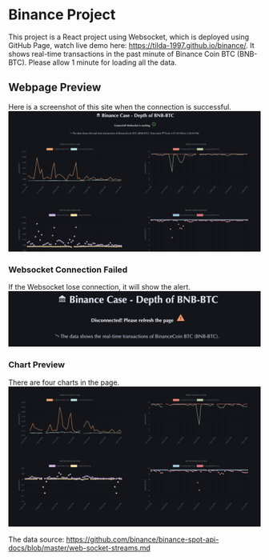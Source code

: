 # Binance Project

This project is a React project using Websocket, which is deployed using GitHub Page, watch live demo here: https://tilda-1997.github.io/binance/. It shows real-time transactions in the past minute of Binance Coin BTC (BNB-BTC). Please allow 1 minute for loading all the data.

## Webpage Preview
Here is a screenshot of this site when the connection is successful.
![Image text](https://github.com/tilda-1997/binance/blob/ce05e139a6beff899f678f25561e68b628784f8d/preview.png)


### Websocket Connection Failed
If the Websocket lose connection, it will show the alert.
![Image text](https://github.com/tilda-1997/binance/blob/5fd67d056e8dc83f03bed5b5c9293e608f9591f2/ConnectionFailed.png)

### Chart Preview
There are four charts in the page.
![Image text](https://github.com/tilda-1997/binance/blob/5fd67d056e8dc83f03bed5b5c9293e608f9591f2/Chart.png)


The data source: https://github.com/binance/binance-spot-api-docs/blob/master/web-socket-streams.md
